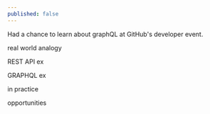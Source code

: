 ```yaml
---
published: false
---
```

Had a chance to learn about graphQL at GitHub's developer event. 

real world analogy 

REST API ex

GRAPHQL ex 

in practice 

opportunities 